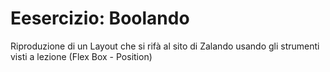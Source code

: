 # Eesercizio: Boolando

Riproduzione di un Layout che si rifà al sito di Zalando usando gli strumenti visti a lezione (Flex Box - Position)
